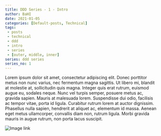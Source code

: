 ```yaml
---
title: DDD Series - 1 - Intro
author: BaHI
date: 2021-01-05
categories: [Default-posts, Technical]
tags: 
 - posts
 - technical
 - ddd
 - intro
 - series
 - [outer, middle, inner]
series: ddd series
series_no: 1
---
```


Lorem ipsum dolor sit amet, consectetur adipiscing elit. Donec porttitor metus non nunc varius, nec fermentum magna sagittis. Ut libero mi, blandit at molestie at, sollicitudin quis magna. Integer quis erat rutrum, euismod augue eu, sodales neque. Nunc vel turpis semper, posuere metus ac, gravida sapien. Mauris at malesuada lorem. Suspendisse dui odio, facilisis ac tempor vitae, porta id ligula. Curabitur rutrum lorem at auctor dignissim. Phasellus nulla sapien, hendrerit at aliquet ac, elementum id massa. Aenean eget metus ullamcorper, convallis diam non, rutrum ligula. Morbi gravida mauris in augue rutrum, non porta lacus suscipit.

![Image link](intro.jpg "Image inside article")
